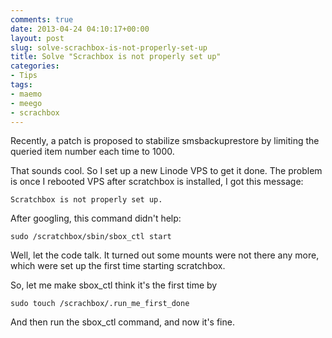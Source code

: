 ```yaml
---
comments: true
date: 2013-04-24 04:10:17+00:00
layout: post
slug: solve-scrachbox-is-not-properly-set-up
title: Solve "Scrachbox is not properly set up"
categories:
- Tips
tags:
- maemo
- meego
- scrachbox
---
```


Recently, a patch is proposed to stabilize smsbackuprestore by limiting the queried item number each time to 1000.

That sounds cool. So I set up a new Linode VPS to get it done. The problem is once I rebooted VPS after scratchbox is installed, I got this message:

	Scratchbox is not properly set up.

After googling, this command didn't help:

	sudo /scratchbox/sbin/sbox_ctl start

Well, let the code talk. It turned out some mounts were not there any more, which were set up the first time starting scratchbox.

So, let me make sbox_ctl think it's the first time by

	sudo touch /scrachbox/.run_me_first_done

And then run the sbox_ctl command, and now it's fine.